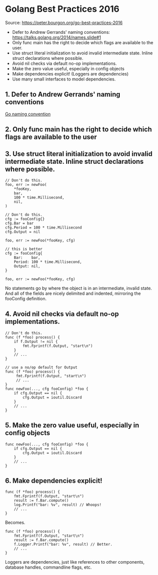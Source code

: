 Golang Best Practices 2016
==========================

Source: https://peter.bourgon.org/go-best-practices-2016

 * Defer to Andrew Gerrands' naming conventions: https://talks.golang.org/2014/names.slide#1
 * Only func main has the right to decide which flags are available to the user.
 * Use struct literal initialization to avoid invalid intermediate state. Inline struct declarations where possible.
 * Avoid nil checks via default no-op implementations.
 * Make the zero value useful, especially in config objects
 * Make dependencies explicit! (Loggers are dependencies)
 * Use many small interfaces to model dependencies.

## 1. Defer to Andrew Gerrands' naming conventions

[Go naming convention](naming.md)

## 2. Only func main has the right to decide which flags are available to the user

## 3. Use struct literal initialization to avoid invalid intermediate state. Inline struct declarations where possible.

```golang
// Don't do this.
foo, err := newFoo(
    *fooKey,
    bar,
    100 * time.Millisecond,
    nil,
)

// Don't do this.
cfg := fooConfig{}
cfg.Bar = bar
cfg.Period = 100 * time.Millisecond
cfg.Output = nil

foo, err := newFoo(*fooKey, cfg)

// this is better
cfg := fooConfig{
    Bar:    bar,
    Period: 100 * time.Millisecond,
    Output: nil,
}

foo, err := newFoo(*fooKey, cfg)
```
No statements go by where the object is in an intermediate, invalid state. 
And all of the fields are nicely delimited and indented, mirroring the fooConfig definition.

## 4. Avoid nil checks via default no-op implementations.

```golang
// Don't do this.
func (f *foo) process() {
    if f.Output != nil {
        fmt.Fprintf(f.Output, "start\n")
    }
    // ...
}

// use a no/op default for Output
func (f *foo) process() {
     fmt.Fprintf(f.Output, "start\n")
     // ...
}
func newFoo(..., cfg fooConfig) *foo {
    if cfg.Output == nil {
        cfg.Output = ioutil.Discard
    }
    // ...
}
```

## 5. Make the zero value useful, especially in config objects

```golang
func newFoo(..., cfg fooConfig) *foo {
    if cfg.Output == nil {
        cfg.Output = ioutil.Discard
    }
    // ...
}
```

## 6. Make dependencies explicit!

```golang
func (f *foo) process() {
    fmt.Fprintf(f.Output, "start\n")
    result := f.Bar.compute()
    log.Printf("bar: %v", result) // Whoops!
    // ...
}
```
Becomes.
```golang
func (f *foo) process() {
    fmt.Fprintf(f.Output, "start\n")
    result := f.Bar.compute()
    f.Logger.Printf("bar: %v", result) // Better.
    // ...
}
```
Loggers are dependencies, just like references to other components, database handles, commandline flags, etc.